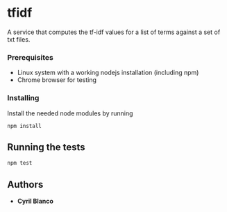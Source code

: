 # tfidf

A service that computes the tf-idf values for a list of terms against a set of txt files. 

### Prerequisites

- Linux system with a working nodejs installation (including npm)
- Chrome browser for testing 

### Installing

Install the needed node modules by running
```
npm install
```

## Running the tests

```
npm test
```

## Authors

* **Cyril Blanco**
